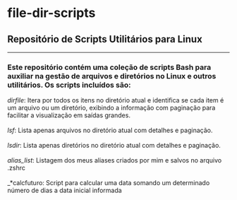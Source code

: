 # file-dir-scripts
## Repositório de Scripts Utilitários para Linux
---
### Este repositório contém uma coleção de scripts Bash para auxiliar na gestão de arquivos e diretórios no Linux e outros utilitários. Os scripts incluídos são:

_*dirfile*_: Itera por todos os itens no diretório atual e identifica se cada item é um arquivo ou um diretório, exibindo a informação com paginação para facilitar a visualização em saídas grandes. <br> <br>
_*lsf*_: Lista apenas arquivos no diretório atual com detalhes e paginação. <br> <br>
_*lsdir*_: Lista apenas diretórios no diretório atual com detalhes e paginação. <br> <br>
_*alias_list*_: Listagem dos meus aliases criados por mim e salvos no arquivo .zshrc <br> <br>
_*calcfuturo:  Script para calcular uma data somando um determinado número de dias a data inicial informada
